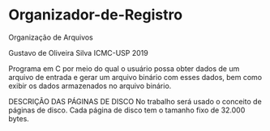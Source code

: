 # Organizador-de-Registro
Organização de Arquivos

Gustavo de Oliveira Silva
ICMC-USP
2019

Programa  em  C  por  meio  do  qual o  usuário  possa  obter  dados  de  um  arquivo  de  entrada  e  gerar  um  arquivo  binário  com  esses  dados,  bem  como  exibir  os  dados  armazenados  no  arquivo  binário.


DESCRIÇÃO DAS PÁGINAS DE DISCO
No  trabalho  será  usado  o  conceito  de  páginas  de  disco.  Cada  página  de  disco  tem  o tamanho fixo de 32.000 bytes.